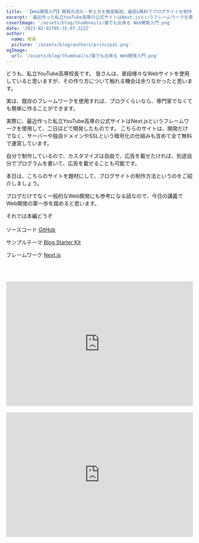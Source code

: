 ```yaml
---
title: '【Web開発入門】開発の流れ・考え方を徹底解説。最短&無料でブログサイトを制作 Part1'
excerpt: '最近作った私立YouTube高専の公式サイトはNext.jsというフレームワークを使用して、二日ほどで開発したものです。こちらのサイトは、開発だけでなく、サーバーや独自ドメインやSSLという暗号化の仕組みも含めて全て無料で運営しています。'
coverImage: '/assets/blog/thumbnails/猿でも出来る Web開発入門.png'
date: '2023-02-02T05:35:07.322Z'
author:
  name: 校長
  picture: '/assets/blog/authors/principal.png'
ogImage:
  url: '/assets/blog/thumbnails/猿でも出来る Web開発入門.png'
---
```

どうも、私立YouTube高専校長です。
皆さんは、普段様々なWebサイトを使用していると思いますが、その作り方について触れる機会は余りなかったと思います。

実は、既存のフレームワークを使用すれば、ブログくらいなら、専門家でなくても簡単に作ることができます。

実際に、最近作った私立YouTube高専の公式サイトはNext.jsというフレームワークを使用して、二日ほどで開発したものです。
こちらのサイトは、開発だけでなく、サーバーや独自ドメインやSSLという暗号化の仕組みも含めて全て無料で運営しています。

自分で制作しているので、カスタマイズは自由で、広告を載せたければ、別途自分でプログラムを書いて、広告を載せることも可能です。

本日は、こちらのサイトを題材にして、ブログサイトの制作方法というのをご紹介しましょう。

ブログだけでなく一般的なWeb開発にも参考になる話なので、今日の講義でWeb開発の第一歩を踏めると思います。

それでは本編どうぞ
<br/><br/>
ソースコード
[GitHub](https://github.com/YouTubeKosen/YouTubeKosen)

サンプルテーマ
[Blog Starter Kit](https://vercel.com/templates/next.js/blog-starter-kit)

フレームワーク
[Next.js](https://nextjs.org/)

<br/><br/>
<div style="position: relative; height:0px; width: 100%; padding-top: 66.6666%;">
  <iframe src="https://onedrive.live.com/embed?cid=BE72E3BA9ED96E94&amp;resid=BE72E3BA9ED96E94%211241&amp;authkey=ACknfcJyTYuYmuw&amp;em=2&amp;wdAr=1.7777777777777777" width="560px" height="315px" frameborder="0" style="position: absolute; top: 0; left: 0; width: 100%; height: 100%;" >これは、<a target="_blank" href="https://office.com/webapps">Office</a> の機能を利用した、<a target="_blank" href="https://office.com">Microsoft Office</a> の埋め込み型のプレゼンテーションです。</iframe>
</div>
<br/>
<div style="position: relative; height:0px; width: 100%; padding-top: 66.6666%;">
  <iframe width="560" height="315" src="https://www.youtube.com/embed/4nv7c4gxn3s" title="YouTube video player" frameborder="0" style="position: absolute; top: 0; left: 0; width: 100%; height: 100%;" allow="accelerometer; autoplay; clipboard-write; encrypted-media; gyroscope; picture-in-picture; web-share" allowfullscreen></iframe>
</div>